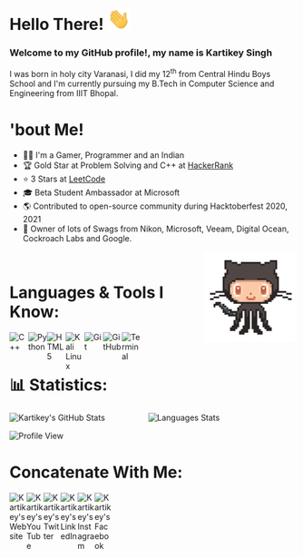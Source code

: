 
# Hello There! <img src="https://github.com/kartikeysingh6/kartikeysingh6/blob/master/images/wave.gif" width="40px">
### Welcome to my GitHub profile!, my name is Kartikey Singh

I was born in holy city Varanasi, I did my 12<sup>th</sup> from Central Hindu Boys School and I'm 
currently pursuing my B.Tech in Computer Science and Engineering from IIIT Bhopal.

# 'bout Me!

- 👨‍🎓 I'm a Gamer, Programmer and an Indian
- 🏆 Gold Star at Problem Solving and C++ at [HackerRank][hackerrank]
- ⭐ 3 Stars at [LeetCode][leet]
- 🎓 Beta Student Ambassador at Microsoft
- 🌎 Contributed to open-source community during Hacktoberfest 2020, 2021
- 👕 Owner of lots of Swags from Nikon, Microsoft, Veeam, Digital Ocean, Cockroach Labs and Google.

<img align='right' src="https://github.com/kartikeysingh6/kartikeysingh6/blob/master/images/octocat-anime.gif" width='160'>

<br/>

# Languages & Tools I Know:
<img align="left" alt="C++" width="33px" src="https://github.com/kartikeysingh6/kartikeysingh6/assets/59006007/5ce6e905-45de-47d0-9312-5e73bf1a1a6b"/>
<img align="left" alt="Python" width="33px" src="https://github.com/kartikeysingh6/kartikeysingh6/assets/59006007/657c7d9b-641a-4157-a5ea-fb0ef4bb45c1"/>
<img align="left" alt="HTML5" width="33px" src="https://github.com/kartikeysingh6/kartikeysingh6/assets/59006007/3f1ecb73-7890-4db7-8aa7-7b8348965d3b"/>
<img align="left" alt="Kali Linux" width="33px" src="https://github.com/kartikeysingh6/kartikeysingh6/assets/59006007/ba471b71-1778-4418-b286-09f030f9a52d"/>
<img align="left" alt="Git" width="33px" src="https://github.com/kartikeysingh6/kartikeysingh6/assets/59006007/542332a2-b84c-40db-b312-748ae1873c4f"/>
<img align="left" alt="GitHub" width="33px" src="https://github.com/kartikeysingh6/kartikeysingh6/assets/59006007/7c5c8aab-6319-40ab-9146-1c08d52278bd"/>
<img align="left" alt="Terminal" width="33px" src="https://github.com/kartikeysingh6/kartikeysingh6/assets/59006007/ef0ff2b6-36bf-44e1-9aaf-361f7d076409"/>

<br>
<br>

# 📊 Statistics:

  ![Kartikey's GitHub Stats](https://github-readme-stats-git-masterrstaa-rickstaa.vercel.app/api?username=kartikeysingh6&show_icons=true&theme=radical&layout=compact)ㅤ ㅤ ㅤㅤ ㅤ![Languages Stats](https://github-readme-stats-git-masterrstaa-rickstaa.vercel.app/api/top-langs/?username=kartikeysingh6&layout=compact)

  ![Profile View](https://komarev.com/ghpvc/?username=kartikeysingh6&color=blue)


# Concatenate With Me:


[<img align="left" alt="Kartikey's Website" width="30px" src="https://github.com/kartikeysingh6/kartikeysingh6/assets/59006007/5c315d2c-8a15-41de-b64a-c53926f5a1c4"/>][website]
[<img align="left" alt="Kartikey's YouTube" width="30px" src="https://github.com/kartikeysingh6/kartikeysingh6/assets/59006007/7d5e4065-0c05-4e5a-882e-43efc598977b"/>][youtube]
[<img align="left" alt="Kartikey's Twitter" width="30px" src="https://github.com/kartikeysingh6/kartikeysingh6/assets/59006007/b4fd8b3e-b958-4a19-80ee-90ec8f544d30"/>][twitter]
[<img align="left" alt="Kartikey's LinkedIn" width="30px" src="https://github.com/kartikeysingh6/kartikeysingh6/assets/59006007/daf9cdb1-2533-4a8e-abb8-8dac83101f0b"/>][linkedin]
[<img align="left" alt="Kartikey's Instagram" width="30px" src="https://github.com/kartikeysingh6/kartikeysingh6/assets/59006007/5b93e710-89da-475e-9eb8-db5d0b8b0456"/>][instagram]
[<img align="left" alt="Kartikey's Facebook" width="30px" src="https://github.com/kartikeysingh6/kartikeysingh6/assets/59006007/1a63863a-094b-41bd-860c-94ce3253a7d7"/>][fb]


<!--------Links-------->

[website]: https://coolnotepad.webs.com
[twitter]: https://twitter.com/kartikey5
[youtube]: https://youtube.com/kartikeysingh6
[instagram]: https://instagram.com/kartikey.jpeg
[linkedin]: https://linkedin.com/in/kartikeysingh6
[hackerrank]: https://www.hackerrank.com/kartikeysingh_6
[codcf]: https://www.codechef.com/users/kartikeysingh6
[fb]: https://www.facebook.com/kartikeysingh6
[qwik]: https://www.qwiklabs.com/public_profiles/90e61e35-c74f-4436-9213-307ae3583447
[leet]: https://leetcode.com/kartikeysingh6/
